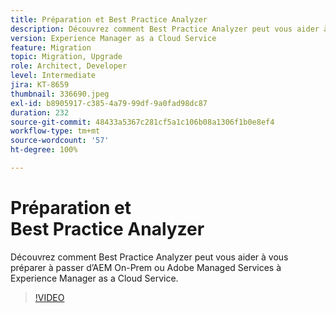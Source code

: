 ```yaml
---
title: Préparation et Best Practice Analyzer
description: Découvrez comment Best Practice Analyzer peut vous aider à préparer votre application à être déplacée vers Experience Manager as a Cloud Service.
version: Experience Manager as a Cloud Service
feature: Migration
topic: Migration, Upgrade
role: Architect, Developer
level: Intermediate
jira: KT-8659
thumbnail: 336690.jpeg
exl-id: b8905917-c385-4a79-99df-9a0fad98dc87
duration: 232
source-git-commit: 48433a5367c281cf5a1c106b08a1306f1b0e8ef4
workflow-type: tm+mt
source-wordcount: '57'
ht-degree: 100%

---
```


# Préparation et Best Practice Analyzer

Découvrez comment Best Practice Analyzer peut vous aider à vous préparer à passer d’AEM On-Prem ou Adobe Managed Services à Experience Manager as a Cloud Service.

>[!VIDEO](https://video.tv.adobe.com/v/3446455?quality=12&learn=on&captions=fre_fr)
